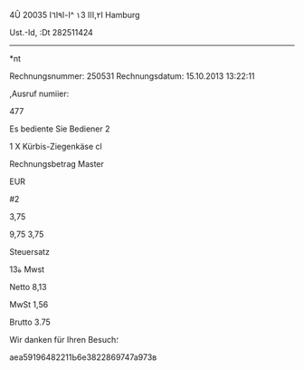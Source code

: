 4Û ا٢,ااا
١3
^ا-ا٩ا٦ا
20035  Hamburg

Ust.-Id, :Dt  282511424

****

*nt

Rechnungsnummer:  250531
Rechnungsdatum:  15.10.2013  13:22:11

,Ausruf numiier:

477

Es  bediente  Sie  Bediener  2

1  X  Kürbis-Ziegenkäse  cl

Rechnungsbetrag
Master

EUR

#2

3,75

9,75
3,75

Steuersatz

13ة  Mwst

Netto
8,13

MwSt
1,56

Brutto
3.75

Wir  danken  für  Ihren  Besuch؛

аеа59196482211Ь6е3822869747а973в

